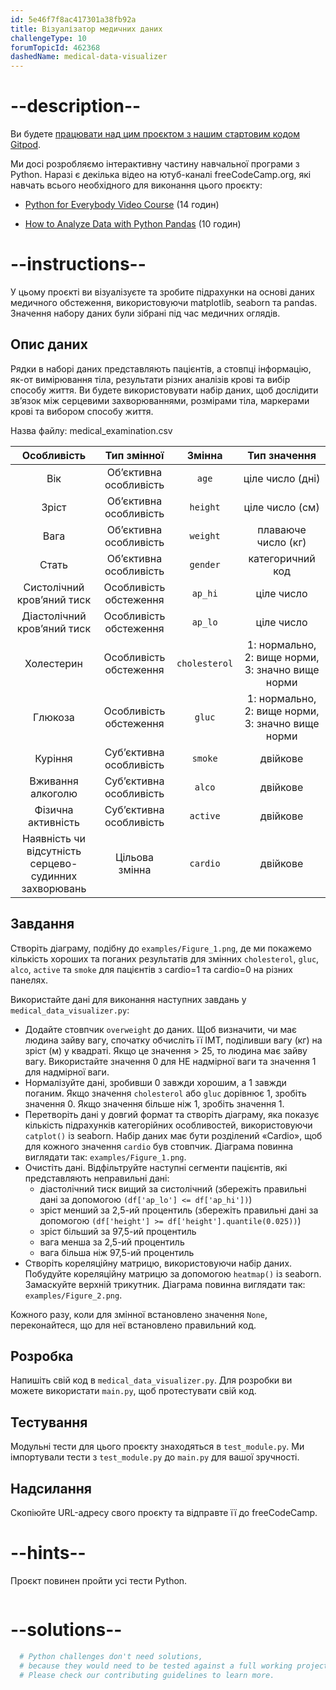 ```yaml
---
id: 5e46f7f8ac417301a38fb92a
title: Візуалізатор медичних даних
challengeType: 10
forumTopicId: 462368
dashedName: medical-data-visualizer
---
```


# --description--

Ви будете <a href="https://gitpod.io/?autostart=true#https://github.com/freeCodeCamp/boilerplate-medical-data-visualizer/" target="_blank" rel="noopener noreferrer nofollow">працювати над цим проєктом з нашим стартовим кодом Gitpod</a>.

Ми досі розробляємо інтерактивну частину навчальної програми з Python. Наразі є декілька відео на ютуб-каналі freeCodeCamp.org, які навчать всього необхідного для виконання цього проєкту:

- <a href="https://www.freecodecamp.org/news/python-for-everybody/" target="_blank" rel="noopener noreferrer nofollow">Python for Everybody Video Course</a> (14 годин)

- <a href="https://www.freecodecamp.org/news/how-to-analyze-data-with-python-pandas/" target="_blank" rel="noopener noreferrer nofollow">How to Analyze Data with Python Pandas</a> (10 годин)

# --instructions--

У цьому проєкті ви візуалізуєте та зробите підрахунки на основі даних медичного обстеження, використовуючи matplotlib, seaborn та pandas. Значення набору даних були зібрані під час медичних оглядів.

## Опис даних

Рядки в наборі даних представляють пацієнтів, а стовпці інформацію, як-от вимірювання тіла, результати різних аналізів крові та вибір способу життя. Ви будете використовувати набір даних, щоб дослідити зв’язок між серцевими захворюваннями, розмірами тіла, маркерами крові та вибором способу життя.

Назва файлу: medical_examination.csv

|                      Особливість                      |       Тип змінної       |    Змінна     |                   Тип значення                    |
|:-----------------------------------------------------:|:-----------------------:|:-------------:|:-------------------------------------------------:|
|                          Вік                          | Об’єктивна особливість  |     `age`     |                 ціле число (дні)                  |
|                         Зріст                         | Об’єктивна особливість  |   `height`    |                  ціле число (см)                  |
|                         Вага                          | Об’єктивна особливість  |   `weight`    |                плаваюче число (кг)                |
|                         Стать                         | Об’єктивна особливість  |   `gender`    |                 категоричний код                  |
|              Систолічний кров’яний тиск               | Особливість обстеження  |    `ap_hi`    |                    ціле число                     |
|              Діастолічний кров’яний тиск              | Особливість обстеження  |    `ap_lo`    |                    ціле число                     |
|                      Холестерин                       | Особливість обстеження  | `cholesterol` | 1: нормально, 2: вище норми, 3: значно вище норми |
|                        Глюкоза                        | Особливість обстеження  |    `gluc`     | 1: нормально, 2: вище норми, 3: значно вище норми |
|                        Куріння                        | Суб’єктивна особливість |    `smoke`    |                     двійкове                      |
|                   Вживання алкоголю                   | Суб’єктивна особливість |    `alco`     |                     двійкове                      |
|                  Фізична активність                   | Суб’єктивна особливість |   `active`    |                     двійкове                      |
| Наявність чи відсутність серцево-судинних захворювань |     Цільова змінна      |   `cardio`    |                     двійкове                      |

## Завдання

Створіть діаграму, подібну до `examples/Figure_1.png`, де ми покажемо кількість хороших та поганих результатів для змінних `cholesterol`, `gluc`, `alco`, `active` та `smoke` для пацієнтів з cardio=1 та cardio=0 на різних панелях.

Використайте дані для виконання наступних завдань у `medical_data_visualizer.py`:

- Додайте стовпчик `overweight` до даних. Щоб визначити, чи має людина зайву вагу, спочатку обчисліть її ІМТ, поділивши вагу (кг) на зріст (м) у квадраті. Якщо це значення > 25, то людина має зайву вагу. Використайте значення 0 для НЕ надмірної ваги та значення 1 для надмірної ваги.
- Нормалізуйте дані, зробивши 0 завжди хорошим, а 1 завжди поганим. Якщо значення `cholesterol` або `gluc` дорівнює 1, зробіть значення 0. Якщо значення більше ніж 1, зробіть значення 1.
- Перетворіть дані у довгий формат та створіть діаграму, яка показує кількість підрахунків категорійних особливостей, використовуючи `catplot()` із seaborn. Набір даних має бути розділений «Cardio», щоб для кожного значення `cardio` був стовпчик. Діаграма повинна виглядати так: `examples/Figure_1.png`.
- Очистіть дані. Відфільтруйте наступні сегменти пацієнтів, які представляють неправильні дані:
  - діастолічний тиск вищий за систолічний (збережіть правильні дані за допомогою `(df['ap_lo'] <= df['ap_hi'])`)
  - зріст менший за 2,5-ий процентиль (збережіть правильні дані за допомогою `(df['height'] >= df['height'].quantile(0.025))`)
  - зріст більший за 97,5-ий процентиль
  - вага менша за 2,5-ий процентиль
  - вага більша ніж 97,5-ий процентиль
- Створіть кореляційну матрицю, використовуючи набір даних. Побудуйте кореляційну матрицю за допомогою `heatmap()` із seaborn. Замаскуйте верхній трикутник. Діаграма повинна виглядати так: `examples/Figure_2.png`.

Кожного разу, коли для змінної встановлено значення `None`, переконайтеся, що для неї встановлено правильний код.

## Розробка

Напишіть свій код в `medical_data_visualizer.py`. Для розробки ви можете використати `main.py`, щоб протестувати свій код.

## Тестування

Модульні тести для цього проєкту знаходяться в `test_module.py`. Ми імпортували тести з `test_module.py` до `main.py` для вашої зручності.

## Надсилання

Скопіюйте URL-адресу свого проєкту та відправте її до freeCodeCamp.

# --hints--

Проєкт повинен пройти усі тести Python.

```js

```

# --solutions--

```py
  # Python challenges don't need solutions,
  # because they would need to be tested against a full working project.
  # Please check our contributing guidelines to learn more.
```
